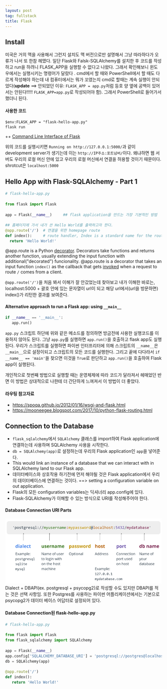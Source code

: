 ```yaml
---
layout: post
tag: fullstack
title: Flask
---
```


## Install
미국은 거의 맥을 사용해서 그런지 설치도 맥 버전으로만 설명해서 그냥 따라하다가 오류가 나서 또 한참 헤맸다.
일단 Flask와 Falsk-SQLAlchemy를 설치한 후 코드를 작성하고 run을 하려니 FLASK_APP을 실행할 수 없다고 나왔다.
그래서 확인해보니 윈도우에서는 실행시키는 명령어가 달랐다 . cmd에서 할 때와 PowerShell에서 할 때도 다르게 작성해야 하는데
내 컴퓨터에서는 뭐가 꼬였는지 cmd로 할때는 계속 실행이 안되었다(**update** ==> 안되었던 이유: `FLASK_APP = app.py`처럼 등호 양 옆에 공백이 있어서는 안된다!!!!! `FLASK_APP=app.py`로 작성되어야 함). 그래서 PowerShell로 들어가서 했더니 된다.

#### 사용한 코드
```
$env:FLASK_APP = "flask-hello-app.py"
flask run
```

++ [Command Line Interface of Flask](https://flask.palletsprojects.com/en/1.1.x/cli/)

위의 코드를 실행시키면
`Running on http://127.0.0.1:5000/`과 같이 development server가 생기는데 이는 `http://IP주소:포트넘버/`이다. 왜냐하면 웹 서버도 우리의 로컬 머신 안에 있고 우리의 로컬 머신에서 연결을 허용할 것이기 때문이다. shrotcut은 `localhost:5000`

## Hello App with Flask-SQLAlchemy - Part 1

```python
# flask-hello-app.py

from flask import Flask

app = Flask(__name__)     ## flask application을 만드는 가장 기본적인 방법

## 홈페이지에 가서 내가 쓴 Hello World를 출력하고자 한다.
@app.route('/')  # 연결을 위한 homepage route
def index():     # route handler, Index is a standard name for the route handler that listens for connections to the root route and figures out what do next.
  return 'Hello World!'
```

@app.route is a Python [decorator](http://schoolofweb.net/blog/posts/%ED%8C%8C%EC%9D%B4%EC%8D%AC-%EB%8D%B0%EC%BD%94%EB%A0%88%EC%9D%B4%ED%84%B0-decorator/). Decorators take functions and returns another function, usually extending the input function with additional("decorated") funcionality. @app.route is a decorator that takes an input function `index()` as the callback that gets [invoked](https://stackoverflow.com/questions/18505422/whats-the-difference-between-call-and-invoke) when a request to route `/` comes from a client.

`@app.route('/')`을 처음 봐서 이해가 잘 안갔었는데 찾아보고 내가 이해한 바로는, localhost:5000 + 괄호 안에 있는 문자열이 url이 되고 해당 url에서(url을 방문하면) index()가 리턴한 결과를 보여준다.


#### Alternative approach to run a Flask app: using `__main__`
```python
if __name__ == '__main__':
   app.run()
```
`app.py` 스크립트 하단에 위와 같은 메소드를 정의하면 방금전에 사용한 실행코드를 이용하지 않아도 된다. 그냥 `app.py`를 실행하면 `app.run()`을 호출하고 flask app도 실행된다.
우리가 스크립트를 실행하면 파이썬 인터프리터에 의해 스크립트의 `__name__`은 `__main__`으로 설정이되고 스크립트의 모든 코드를 실행한다. 그리고 끝에 다다라서 `if __name__ == 'main'`을 찾으면 이것을 `True`로 판단하고 `app.run()`을 호출하여 Flask app이 실행된다.

개인적으로 첫번째 방법으로 실행할 때는 운영체제에 따라 코드가 달라져서 헤매었던 반면 이 방법은 상대적으로 나한테 더 간단하게 느껴져서 이 방법이 더 좋았다.

#### 라우팅 참고자료
- https://spoqa.github.io/2012/01/16/wsgi-and-flask.html
- https://mooneegee.blogspot.com/2017/10/python-flask-routing.html


## Connection to the Database
- `flask_sqlalchemy`에서 `SQLAlchemy` 클래스를 import하여 Flask application에 연결하는데 사용하며 SQLAlchemy 사용을 시작한다.
- `db = SQLAlchemy(app)`로 설정하는데 우리의 Flask application인 `app`을 넣어준다. 
- This would link an instance of a database that we can interact with in SQLAlchemy land to our Flask app.
- 데이터베이스와 상호작용 하기전에 먼저 해야될 것은 Flask application에서 우리의 데이터베이스에 연결하는 것이다. ==> setting a configuration variable on out application. 
- Flask의 모든 configuration variables는 딕셔너리 app.config에 있다.
- Flask-SQLAlchemy가 이해할 수 있는 방식으로 URI를 작성해주어야 한다.

#### Database Connection URI Parts
![uri](/img/uri.png)
Dialect + DBAPI(ex. postgresql + psycopg2)로 작성할 수도 있지만 DBAPI를 적는 것은 선택 사항임. 또한 Postgres를 사용하는 파이썬 어플리케이션에서는 기본으로 psycopg2가 데이터 베이스 어답터로 설정되어 있다.

#### Database Connection된 flask-hello-app.py
```python
# flask-hello-app.py

from flask import Flask
from flask_sqlalchemy import SQLAlchemy

app = Flask(__name__)
app.config['SQLALCHEMY_DATABASE_URI'] = 'postgresql://postgres@localhost:5432/example'
db = SQLAlchemy(app)

@app.route('/')
def index():
   return 'Hello World!'
```
